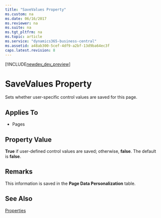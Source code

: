 ```yaml
---
title: "SaveValues Property"
ms.custom: na
ms.date: 06/16/2017
ms.reviewer: na
ms.suite: na
ms.tgt_pltfrm: na
ms.topic: article
ms.service: "dynamics365-business-central"
ms.assetid: a48ab300-5cef-4df9-a2bf-13d9ba64ec3f
caps.latest.revision: 8
---
```


[!INCLUDE[newdev_dev_preview](../includes/newdev_dev_preview.md)]

# SaveValues Property
Sets whether user-specific control values are saved for this page.  
  
## Applies To  
  
-   Pages  
  
## Property Value  
 **True** if user-defined control values are saved; otherwise, **false**. The default is **false**.  
  
## Remarks  
 This information is saved in the **Page Data Personalization** table.  
  
## See Also  
 [Properties](devenv-properties.md)